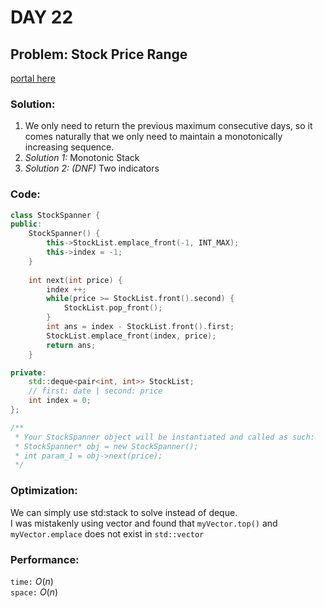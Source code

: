 # DAY 22
## Problem: Stock Price Range

[portal here](https://leetcode.cn/problems/online-stock-span/description/)

###  Solution:

1. We only need to return the previous maximum consecutive days, so it comes naturally that we only need to maintain a monotonically increasing sequence.
2. _Solution 1:_ Monotonic Stack
3. _Solution 2: (DNF)_ Two indicators 

### Code:
```c++
class StockSpanner {
public:
    StockSpanner() {
        this->StockList.emplace_front(-1, INT_MAX);
        this->index = -1;
    }
    
    int next(int price) {
        index ++;
        while(price >= StockList.front().second) {
            StockList.pop_front();
        }
        int ans = index - StockList.front().first;
        StockList.emplace_front(index, price);
        return ans;
    }

private:
    std::deque<pair<int, int>> StockList;
    // first: date | second: price
    int index = 0;
};

/**
 * Your StockSpanner object will be instantiated and called as such:
 * StockSpanner* obj = new StockSpanner();
 * int param_1 = obj->next(price);
 */
```

### Optimization:

We can simply use std:stack to solve instead of deque.\
I was mistakenly using vector and found that `myVector.top()` and `myVector.emplace` does not exist in `std::vector`

### Performance:
`time:` $O(n)$\
`space:` $O(n)$